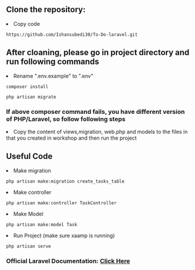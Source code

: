 <h2>Clone the repository: </h2>

<li>Copy code<br>
<pre><code>https://github.com/Ishansubedi30/To-Do-laravel.git</code></pre></li>

<h2>After cloaning, please go in project directory and run following commands</h2>
<li>Rename ".env.example" to ".env" </li>
<pre><code>composer install</code></pre>
<pre><code>php artisan migrate</code></pre>

<h3>If above composer command fails, you have different version of PHP/Laravel, so follow following steps</h3>
<li>Copy the content of views,migration, web.php and models to the files in that you created in workshop and then run the project</li>


<h2>Useful Code </h2>

<li>Make migration</li>
<pre><code>php artisan make:migration create_tasks_table </code></pre>

<li>Make controller</li>
<pre><code>php artisan make:controller TaskController</code></pre>

<li>Make Model</li>
<pre><code>php artisan make:model Task</code></pre>

<li>Run Project (make sure xaamp is running)</li>
<pre><code>php artisan serve</code></pre>

<h3>Official Laravel Documentation: <a href="https://laravel.com/docs/11.x/readme" target="_blank">Click Here</a></h3>
